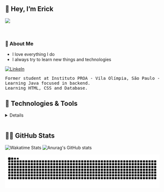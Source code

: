 ## 👋 Hey, I’m Erick

![](https://visitor-badge.glitch.me/badge?page_id=ErickFThomaz)

<br>

### 📖 About Me

* I love everything I do
* I always try to learn new things and technologies


[<img alt= "LinkeIn" src="https://img.shields.io/badge/linkedin%20-%230077B5.svg?&style=for-the-badge&logo=linkedin&logoColor=white">](https://www.linkedin.com/in/erick-ferreira-thomaz/)
<pre class="tab">
Former student at Instituto PROA - Vila Olímpia, São Paulo - SP - Brazil
Learning Java focused in backend.
Learning HTML, CSS and Database.
</pre>



## 🔧 Technologies & Tools

<details>

* Programming languages

<p>
<img alt="Java" src="https://img.shields.io/badge/java-%23ED8B00.svg?&style=for-the-badge&logo=java&logoColor=white"/>
<img alt="HTML5" src="https://img.shields.io/badge/html5%20-%23E34F26.svg?&style=for-the-badge&logo=html5&logoColor=white"/>
<img alt="CSS3" src="https://img.shields.io/badge/css3%20-%231572B6.svg?&style=for-the-badge&logo=css3&logoColor=white"/>
<img alt="MySQL" src="https://img.shields.io/badge/mysql-%2300f.svg?&style=for-the-badge&logo=mysql&logoColor=white"/>
</p>


* Web Server
<p>
<img alt="Nginx" src="https://img.shields.io/badge/nginx%20-%23009639.svg?&style=for-the-badge&logo=nginx&logoColor=white"/>
</p>

* Operational systems
<p>
<img alt="Ubuntu" src="https://img.shields.io/badge/Ubuntu-E95420?style=for-the-badge&logo=ubuntu&logoColor=white" />
<img alt="Windows 10" src="https://img.shields.io/badge/Windows-0078D6?style=for-the-badge&logo=windows&logoColor=white" />
</p>

* Tools
<p>
<img alt="Git" src="https://img.shields.io/badge/git%20-%23F05033.svg?&style=for-the-badge&logo=git&logoColor=white"/>
<img alt="GitHub" src="https://img.shields.io/badge/github%20-%23121011.svg?&style=for-the-badge&logo=github&logoColor=white"/>
<img alt="IDEA" src="https://img.shields.io/badge/Editor-IntelliJ_IDEA-informational?style=for-the-badge&logo=intellij-idea&logoColor=white&color=2bbc8a">
</p>
</details>

</br>

## 👨‍💻 GitHub Stats

![Wakatime Stats](https://github-readme-stats.vercel.app/api/wakatime?username=erickfth&layout=compact&hide_title=true&theme=radical)
![Anurag's GitHub stats](https://github-readme-stats.vercel.app/api?username=ErickFThomaz&show_icons=true&theme=radical&count_private=true)

![Snake animation](https://github.com/ErickFThomaz/ErickFThomaz/blob/output/github-contribution-grid-snake.svg)
